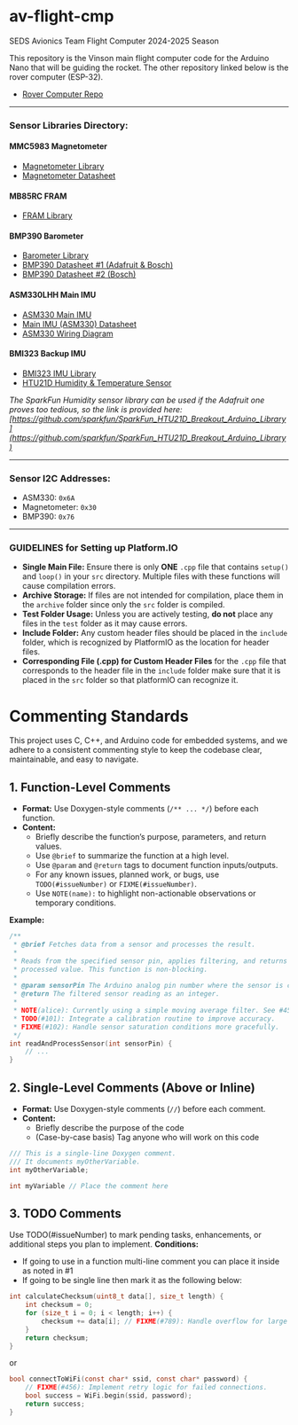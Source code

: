 # av-flight-cmp

SEDS Avionics Team Flight Computer 2024-2025 Season

This repository is the Vinson main flight computer code for the Arduino Nano that will be guiding the rocket. The other repository linked below is the rover computer (ESP-32).

- [Rover Computer Repo](https://github.com/erielC/av-rover-cmp/tree/main)

---

### Sensor Libraries Directory:

#### MMC5983 Magnetometer

- [Magnetometer Library](https://github.com/sparkfun/SparkFun_MMC5983MA_Magnetometer_Arduino_Library/tree/main)
- [Magnetometer Datasheet](https://www.memsic.com/Public/Uploads/uploadfile/files/20220119/MMC5983MADatasheetRevA.pdf)

#### MB85RC FRAM

- [FRAM Library](https://github.com/sosandroid/FRAM_MB85RC_I2C)

#### BMP390 Barometer

- [Barometer Library](https://github.com/adafruit/Adafruit_BMP3XX)
- [BMP390 Datasheet #1 (Adafruit & Bosch)](https://cdn-learn.adafruit.com/assets/assets/000/096/781/original/bst-bmp390-fl000.pdf?1604526926)
- [BMP390 Datasheet #2 (Bosch)](https://www.bosch-sensortec.com/media/boschsensortec/downloads/datasheets/bst-bmp390-ds002.pdf)

#### ASM330LHH Main IMU

- [ASM330 Main IMU](https://github.com/stm32duino/ASM330LHH/tree/main)
- [Main IMU (ASM330) Datasheet](https://www.st.com/resource/en/datasheet/asm330lhh.pdf)
- [ASM330 Wiring Diagram](https://github.com/user-attachments/assets/08a4da38-90d2-46dd-91a4-b4015cfabe34)

#### BMI323 Backup IMU

- [BMI323 IMU Library](https://github.com/boschsensortec/BMI323_SensorAPI)
- [HTU21D Humidity & Temperature Sensor](https://github.com/adafruit/Adafruit_HTU21DF_Library/tree/master)

_The SparkFun Humidity sensor library can be used if the Adafruit one proves too tedious, so the link is provided here:  
[https://github.com/sparkfun/SparkFun_HTU21D_Breakout_Arduino_Library](https://github.com/sparkfun/SparkFun_HTU21D_Breakout_Arduino_Library)_

---

### Sensor I2C Addresses:

- ASM330: `0x6A`
- Magnetometer: `0x30`
- BMP390: `0x76`

---

### GUIDELINES for Setting up Platform.IO

- **Single Main File:** Ensure there is only **ONE** `.cpp` file that contains `setup()` and `loop()` in your `src` directory. Multiple files with these functions will cause compilation errors.
- **Archive Storage:** If files are not intended for compilation, place them in the `archive` folder since only the `src` folder is compiled.
- **Test Folder Usage:** Unless you are actively testing, **do not** place any files in the `test` folder as it may cause errors.
- **Include Folder:** Any custom header files should be placed in the `include` folder, which is recognized by PlatformIO as the location for header files.
- **Corresponding File (.cpp) for Custom Header Files** for the `.cpp` file that corresponds to the header file in the `include` folder make sure that it is placed in the `src` folder so that platformIO can recognize it.

# Commenting Standards

This project uses C, C++, and Arduino code for embedded systems, and we adhere to a consistent commenting style to keep the codebase clear, maintainable, and easy to navigate.

## 1. Function-Level Comments

- **Format:** Use Doxygen-style comments (`/** ... */`) before each function.
- **Content:**
  - Briefly describe the function’s purpose, parameters, and return values.
  - Use `@brief` to summarize the function at a high level.
  - Use `@param` and `@return` tags to document function inputs/outputs.
  - For any known issues, planned work, or bugs, use `TODO(#issueNumber)` or `FIXME(#issueNumber)`.
  - Use `NOTE(name):` to highlight non-actionable observations or temporary conditions.

**Example:**

```c
/**
 * @brief Fetches data from a sensor and processes the result.
 *
 * Reads from the specified sensor pin, applies filtering, and returns the
 * processed value. This function is non-blocking.
 *
 * @param sensorPin The Arduino analog pin number where the sensor is connected.
 * @return The filtered sensor reading as an integer.
 *
 * NOTE(alice): Currently using a simple moving average filter. See #45 for a discussion on implementing a Kalman filter.
 * TODO(#101): Integrate a calibration routine to improve accuracy.
 * FIXME(#102): Handle sensor saturation conditions more gracefully.
 */
int readAndProcessSensor(int sensorPin) {
    // ...
}
```

## 2. Single-Level Comments (Above or Inline)

- **Format:** Use Doxygen-style comments (`//`) before each comment.
- **Content:**
  - Briefly describe the purpose of the code
  - (Case-by-case basis) Tag anyone who will work on this code

```c
/// This is a single-line Doxygen comment.
/// It documents myOtherVariable.
int myOtherVariable;
```

```c
int myVariable // Place the comment here
```

## 3. TODO Comments

Use TODO(#issueNumber) to mark pending tasks, enhancements, or additional steps you plan to implement.
**Conditions:**

- If going to use in a function multi-line comment you can place it inside as noted in #1
- If going to be single line then mark it as the following below:

```c
int calculateChecksum(uint8_t data[], size_t length) {
    int checksum = 0;
    for (size_t i = 0; i < length; i++) {
        checksum += data[i]; // FIXME(#789): Handle overflow for large data arrays.
    }
    return checksum;
}
```

or

```c
bool connectToWiFi(const char* ssid, const char* password) {
    // FIXME(#456): Implement retry logic for failed connections.
    bool success = WiFi.begin(ssid, password);
    return success;
}
```
